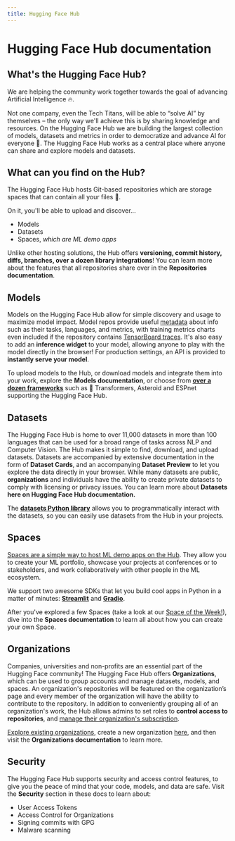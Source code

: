 ```yaml
---
title: Hugging Face Hub
---
```


<h1>Hugging Face Hub documentation</h1>

## What's the Hugging Face Hub?

We are helping the community work together towards the goal of advancing Artificial Intelligence 🔥.

Not one company, even the Tech Titans, will be able to “solve AI” by themselves – the only way we'll achieve this is by sharing knowledge and resources. On the Hugging Face Hub we are building the largest collection of models, datasets and metrics in order to democratize and advance AI for everyone 🚀. The Hugging Face Hub works as a central place where anyone can share and explore models and datasets.

## What can you find on the Hub?

The Hugging Face Hub hosts Git-based repositories which are storage spaces that can contain all your files 💾.

On it, you'll be able to upload and discover...

* Models
* Datasets
* Spaces, *which are ML demo apps*

Unlike other hosting solutions, the Hub offers **versioning, commit history, diffs, branches, over a dozen library integrations**! You can learn more about the features that all repositories share over in the **Repositories documentation**.

## Models
Models on the Hugging Face Hub allow for simple discovery and usage to maximize model impact. Model repos provide useful [metadata](/docs/hub/model-repos#model-card-metadata) about info such as their tasks, languages, and metrics, with training metrics charts even included if the repository contains [TensorBoard traces](https://huggingface.co/models?filter=tensorboard). It's also easy to add an **inference widget** to your model, allowing anyone to play with the model directly in the browser! For production settings, an API is provided to **instantly serve your model**.

To upload models to the Hub, or download models and integrate them into your work, explore the **Models documentation**, or choose from [**over a dozen frameworks**](/docs/hub/libraries) such as 🤗 Transformers, Asteroid and ESPnet supporting the Hugging Face Hub.

## Datasets
The Hugging Face Hub is home to over 11,000 datasets in more than 100 languages that can be used for a broad range of tasks across NLP and Computer Vision. The Hub makes it simple to find, download, and upload datasets. Datasets are accompanied by extensive documentation in the form of **Dataset Cards**, and an accompanying **Dataset Preview** to let you explore the data directly in your browser. While many datasets are public, **organizations** and individuals have the ability to create private datasets to comply with licensing or privacy issues. You can learn more about **Datasets here on Hugging Face Hub documentation.**

The [**datasets Python library**](https://huggingface.co/docs/datasets/index) allows you to programmatically interact with the datasets, so you can easily use datasets from the Hub in your projects.

## Spaces
[Spaces are a simple way to host ML demo apps on the Hub](https://huggingface.co/spaces). They allow you to create your ML portfolio, showcase your projects at conferences or to stakeholders, and work collaboratively with other people in the ML ecosystem.

We support two awesome SDKs that let you build cool apps in Python in a matter of minutes: **[Streamlit](https://streamlit.io/)** and **[Gradio](https://gradio.app/)**.

After you've explored a few Spaces (take a look at our [Space of the Week!](https://huggingface.co/spaces)), dive into the **Spaces documentation** to learn all about how you can create your own Space.


## Organizations
Companies, universities and non-profits are an essential part of the Hugging Face community! The Hugging Face Hub offers **Organizations**, which can be used to group accounts and manage datasets, models, and spaces. An organization's repositories will be featured on the organization’s page and every member of the organization will have the ability to contribute to the repository. In addition to conveniently grouping all of an organization's work, the Hub allows admins to set roles to **control access to repositories**, and [manage their organization's subscription](https://huggingface.co/pricing).

[Explore existing organizations](https://huggingface.co/organizations), create a new organization [here](https://huggingface.co/organizations/new), and then visit the **Organizations documentation** to learn more.

## Security
The Hugging Face Hub supports security and access control features, to give you the peace of mind that your code, models, and data are safe. Visit the **Security** section in these docs to learn about:
* User Access Tokens
* Access Control for Organizations
* Signing commits with GPG
* Malware scanning